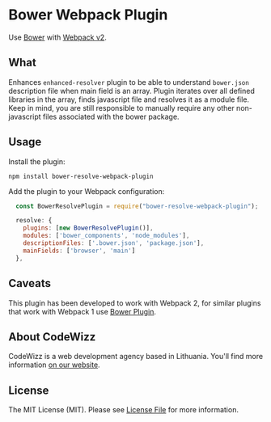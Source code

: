 # Bower Webpack Plugin
Use [Bower](https://bower.io/) with [Webpack v2](https://webpack.js.org/).

## What

Enhances ``enhanced-resolver`` plugin to be able to understand ``bower.json`` description file when main field is an array. Plugin iterates over all defined libraries in the array, finds javascript file and resolves it as a module file. Keep in mind, you are still responsible to manually require any other non-javascript files associated with the bower package.

## Usage
Install the plugin:
```
npm install bower-resolve-webpack-plugin
```
Add the plugin to your Webpack configuration:
```javascript
  const BowerResolvePlugin = require("bower-resolve-webpack-plugin");

  resolve: {
    plugins: [new BowerResolvePlugin()],
    modules: ['bower_components', 'node_modules'],
    descriptionFiles: ['.bower.json', 'package.json'],
    mainFields: ['browser', 'main']
  },
```

## Caveats
This plugin has been developed to work with Webpack 2, for similar plugins that work with Webpack 1 use [Bower Plugin](https://github.com/lpiepiora/bower-webpack-plugin).

## About CodeWizz
CodeWizz is a web development agency based in Lithuania. You'll find more information [on our website](https://codewizz.com).

## License
The MIT License (MIT). Please see [License File](LICENSE.md) for more information.
